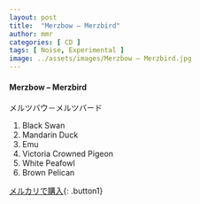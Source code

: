 ```yaml
---
layout: post
title:  "Merzbow – Merzbird"
author: mmr
categories: [ CD ]
tags: [ Noise, Experimental ]
image: ../assets/images/Merzbow – Merzbird.jpg
---
```


#### Merzbow – Merzbird

メルツバウ－メルツバード

1. Black Swan
2. Mandarin Duck
3. Emu
4. Victoria Crowned Pigeon
5. White Peafowl
6. Brown Pelican

[メルカリで購入](https://jp.mercari.com/item/m86594770909){: .button1}

